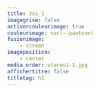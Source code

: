 ```yaml
---
title: Jos_1
imagegrise: false
activercouleurimage: true
couleurimage: var(--pantone)
fusionimage:
    - screen
imageposition:
    - center
media_order: stereo1-1.jpg
affichertitre: false
titletag: h1
---
```


